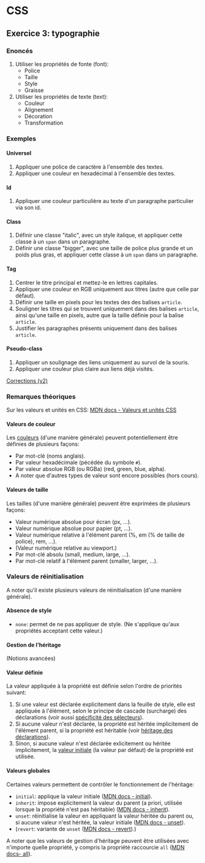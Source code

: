 # CSS

## Exercice 3: typographie

### Enoncés

 1. Utiliser les propriétés de fonte (font):
    - Police
    - Taille
    - Style
    - Graisse
 2. Utiliser les propriétés de texte (text):
    - Couleur
    - Alignement
    - Décoration
    - Transformation

### Exemples

#### Universel
 1. Appliquer une police de caractère à l'ensemble des textes.
 2. Appliquer une couleur en hexadécimal à l'ensemble des textes.

#### Id
 1. Appliquer une couleur particulière au texte d'un paragraphe particulier via son id.

#### Class
 1. Définir une classe "italic", avec un style italique, et appliquer cette classe à un `span` dans un paragraphe.
 2. Définir une classe "bigger", avec une taille de police plus grande et un poids plus gras, et appliquer cette classe à un `span` dans un paragraphe.

#### Tag
 1. Centrer le titre principal et mettez-le en lettres capitales.
 2. Appliquer une couleur en RGB uniquement aux titres (autre que celle par défaut).
 3. Définir une taille en pixels pour les textes des des balises `article`.
 3. Souligner les titres qui se trouvent uniquement dans des balises `article`, ainsi qu'une taille en pixels, autre que la taille définie pour la balise `article`.
 4. Justifier les paragraphes présents uniquement dans des balises `article`.

#### Pseudo-class
 1. Appliquer un soulignage des liens uniquement au survol de la souris.
 2. Appliquer une couleur plus claire aux liens déjà visités.

[Corrections (v2)](./corrections)

### Remarques théoriques

Sur les valeurs et unités en CSS: [MDN docs - Valeurs et unités CSS](https://developer.mozilla.org/fr/docs/Learn/CSS/Building_blocks/Values_and_units)

#### Valeurs de couleur

Les [couleurs](https://developer.mozilla.org/fr/docs/Web/CSS/color_value) (d'une manière générale) peuvent potentiellement être définies de plusieurs façons:
   - Par mot-clé (noms anglais).
   - Par valeur hexadécimale (pécédée du symbole `#`).
   - Par valeur absolue RGB (ou RGBa) (red, green, blue, alpha).
   - A noter que d'autres types de valeur sont encore possibles (hors cours).

#### Valeurs de taille

Les tailles (d'une manière générale) peuvent être exprimées de plusieurs façons:
   - Valeur numérique absolue pour écran (px, ...).
   - Valeur numérique absolue pour papier (pt, ...).
   - Valeur numérique relative à l'élément parent (%, em (% de taille de police), rem, ...).
   - (Valeur numérique relative au viewport.)
   - Par mot-clé absolu (small, medium, large, ...).
   - Par mot-clé relatif à l'élément parent (smaller, larger, ...).

### Valeurs de réinitialisation

A noter qu'il existe plusieurs valeurs de réinitialisation (d'une manière générale).

#### Absence de style

   - `none`: permet de ne pas appliquer de style. (Ne s'applique qu'aux propriétés acceptant cette valeur.)

#### Gestion de l'héritage

(Notions avancées)

#### Valeur définie

La valeur appliquée à la propriété est définie selon l'ordre de priorités suivant:

 1. Si une valeur est déclarée explicitement dans la feuille de style, elle est appliquée à l'élément, selon le principe de cascade (surcharge) des déclarations (voir aussi [spécificité des sélecteurs](https://developer.mozilla.org/fr/docs/Web/CSS/Specificity)).
 2. Si aucune valeur n'est déclarée, la propriété est héritée implicitement de l'élément parent, si la propriété est héritable (voir [héritage des déclarations](https://developer.mozilla.org/fr/docs/Web/CSS/Inheritance)).
 3. Sinon, si aucune valeur n'est déclarée exlicitement ou héritée implicitement, la [valeur initiale](https://developer.mozilla.org/fr/docs/Web/CSS/initial_value) (la valeur par défaut) de la propriété est utilisée.


#### Valeurs globales

Certaines valeurs permettent de contrôler le fonctionnement de l'héritage:

   - `initial`: applique la valeur initiale ([MDN docs - initial](https://developer.mozilla.org/fr/docs/Web/CSS/initial)).
   - `inherit`: impose explicitement la valeur du parent (a priori, utilisée lorsque la propriété n'est pas héritable) ([MDN docs - inherit](https://developer.mozilla.org/fr/docs/Web/CSS/inherit)).
   - `unset`: réinitialise la valeur en appliquant la valeur héritée du parent ou, si aucune valeur n'est héritée, la valeur initiale ([MDN docs - unset](https://developer.mozilla.org/fr/docs/Web/CSS/unset)).
   - (`revert`: variante de `unset` ([MDN docs - revert](https://developer.mozilla.org/fr/docs/Web/CSS/revert)).)

A noter que les valeurs de gestion d'héritage peuvent être utilisées avec n'importe quelle propriété, y compris la propriété raccourcie `all` ([MDN docs- all](https://developer.mozilla.org/fr/docs/Web/CSS/all)). 

